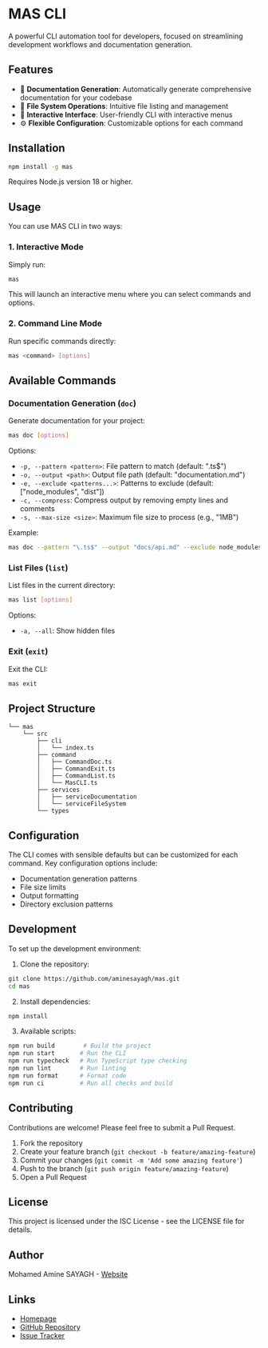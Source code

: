 # MAS CLI

A powerful CLI automation tool for developers, focused on streamlining development workflows and documentation generation.

## Features

- 📝 **Documentation Generation**: Automatically generate comprehensive documentation for your codebase
- 📂 **File System Operations**: Intuitive file listing and management
- 🎨 **Interactive Interface**: User-friendly CLI with interactive menus
- ⚙️ **Flexible Configuration**: Customizable options for each command

## Installation

```bash
npm install -g mas
```

Requires Node.js version 18 or higher.

## Usage

You can use MAS CLI in two ways:

### 1. Interactive Mode

Simply run:

```bash
mas
```

This will launch an interactive menu where you can select commands and options.

### 2. Command Line Mode

Run specific commands directly:

```bash
mas <command> [options]
```

## Available Commands

### Documentation Generation (`doc`)

Generate documentation for your project:

```bash
mas doc [options]
```

Options:
- `-p, --pattern <pattern>`: File pattern to match (default: "\.ts$")
- `-o, --output <path>`: Output file path (default: "documentation.md")
- `-e, --exclude <patterns...>`: Patterns to exclude (default: ["node_modules", "dist"])
- `-c, --compress`: Compress output by removing empty lines and comments
- `-s, --max-size <size>`: Maximum file size to process (e.g., "1MB")

Example:
```bash
mas doc --pattern "\.ts$" --output "docs/api.md" --exclude node_modules dist --max-size 2MB
```

### List Files (`list`)

List files in the current directory:

```bash
mas list [options]
```

Options:
- `-a, --all`: Show hidden files

### Exit (`exit`)

Exit the CLI:

```bash
mas exit
```

## Project Structure

```
└── mas
    └── src
        ├── cli
        │   └── index.ts
        ├── command
        │   ├── CommandDoc.ts
        │   ├── CommandExit.ts
        │   ├── CommandList.ts
        │   └── MasCLI.ts
        ├── services
        │   ├── serviceDocumentation
        │   └── serviceFileSystem
        └── types
```

## Configuration

The CLI comes with sensible defaults but can be customized for each command. Key configuration options include:

- Documentation generation patterns
- File size limits
- Output formatting
- Directory exclusion patterns

## Development

To set up the development environment:

1. Clone the repository:
```bash
git clone https://github.com/aminesayagh/mas.git
cd mas
```

2. Install dependencies:
```bash
npm install
```

3. Available scripts:
```bash
npm run build        # Build the project
npm run start       # Run the CLI
npm run typecheck   # Run TypeScript type checking
npm run lint        # Run linting
npm run format      # Format code
npm run ci          # Run all checks and build
```

## Contributing

Contributions are welcome! Please feel free to submit a Pull Request.

1. Fork the repository
2. Create your feature branch (`git checkout -b feature/amazing-feature`)
3. Commit your changes (`git commit -m 'Add some amazing feature'`)
4. Push to the branch (`git push origin feature/amazing-feature`)
5. Open a Pull Request

## License

This project is licensed under the ISC License - see the LICENSE file for details.

## Author

Mohamed Amine SAYAGH - [Website](https://masayagh.com)

## Links

- [Homepage](https://masayagh.com)
- [GitHub Repository](https://github.com/aminesayagh/mas)
- [Issue Tracker](https://github.com/aminesayagh/mas/issues)